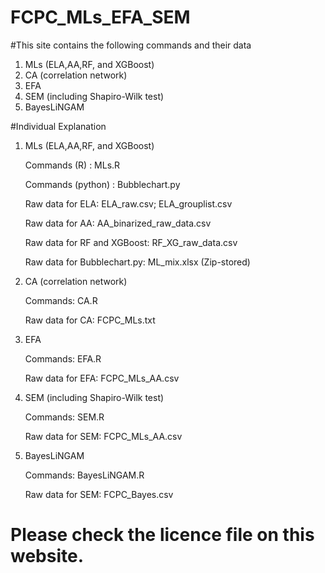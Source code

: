 # FCPC_MLs_EFA_SEM

#This site contains the following commands and their data
1. MLs (ELA,AA,RF, and XGBoost)
2. CA (correlation network)
3. EFA
4. SEM (including Shapiro-Wilk test)
5. BayesLiNGAM

#Individual Explanation
1. MLs (ELA,AA,RF, and XGBoost)

   Commands (R) : MLs.R
   
   Commands (python) : Bubblechart.py
   
   Raw data for ELA: ELA_raw.csv; ELA_grouplist.csv
   
   Raw data for AA: AA_binarized_raw_data.csv
   
   Raw data for RF and XGBoost: RF_XG_raw_data.csv
   
   Raw data for Bubblechart.py: ML_mix.xlsx (Zip-stored)
   
3. CA (correlation network)

   Commands: CA.R
   
   Raw data for CA: FCPC_MLs.txt

5. EFA

   Commands: EFA.R
   
   Raw data for EFA: FCPC_MLs_AA.csv

7. SEM (including Shapiro-Wilk test)

   Commands: SEM.R

   Raw data for SEM: FCPC_MLs_AA.csv

9. BayesLiNGAM

   Commands: BayesLiNGAM.R

   Raw data for SEM: FCPC_Bayes.csv


 # Please check the licence file on this website.
